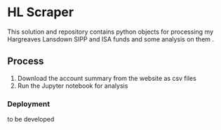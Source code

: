 # HL Scraper
This solution and repository contains python objects for processing my Hargreaves Lansdown SIPP and ISA funds and some analysis on them .

## Process
1. Download the account summary from the website as csv files
2. Run the Jupyter notebook for analysis

### Deployment

to be developed